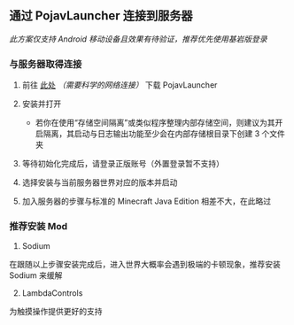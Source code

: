 ## 通过 PojavLauncher 连接到服务器

*此方案仅支持 Android 移动设备且效果有待验证，推荐优先使用基岩版登录*

### 与服务器取得连接

1.  前往 [此处]((https://play.google.com/store/apps/details?id=net.kdt.pojavlaunch))  *（需要科学的网络连接）* 下载 PojavLauncher

2. 安装并打开
    - 若你在使用“存储空间隔离”或类似程序整理内部存储空间，则建议为其开启隔离，其启动与日志输出功能至少会在内部存储根目录下创建 3 个文件夹

3. 等待初始化完成后，请登录正版账号（外置登录暂不支持）

4. 选择安装与当前服务器世界对应的版本并启动

5. 加入服务器的步骤与标准的 Minecraft Java Edition 相差不大，在此略过

### 推荐安装 Mod

1. Sodium

在跟随以上步骤安装完成后，进入世界大概率会遇到极端的卡顿现象，推荐安装 Sodium 来缓解

2. LambdaControls

为触摸操作提供更好的支持
